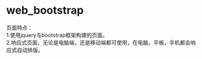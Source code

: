 # web_bootstrap
页面特点：   
1.使用jquery与bootstrap框架构建的页面。   
2.响应式页面，无论是电脑端，还是移动端都可使用，在电脑，平板，手机都会响应式自动排版。

